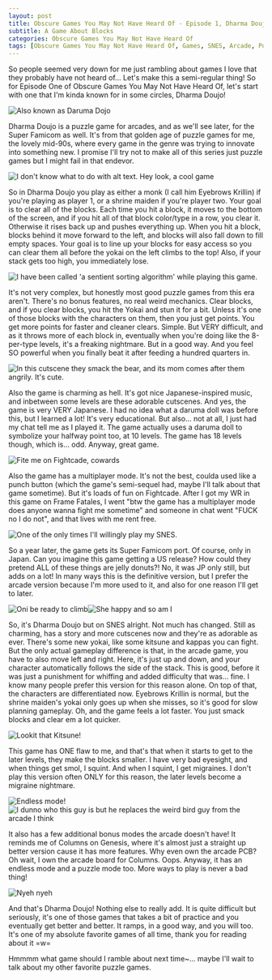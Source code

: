 ```yaml
---
layout: post
title: Obscure Games You May Not Have Heard Of - Episode 1, Dharma Doujo
subtitle: A Game About Blocks
categories: Obscure Games You May Not Have Heard Of
tags: [Obscure Games You May Not Have Heard Of, Games, SNES, Arcade, Puzzle Games, Dharma Doujo]
---
```




So people seemed very down for me just rambling about games I love that they probably have not heard of... Let's make this a semi-regular thing! So for Episode One of Obscure Games You May Not Have Heard Of, let's start with one that I'm kinda known for in some circles, Dharma Doujo!


<img src="https://i.imgur.com/h5yfTo4.png" alt="Also known as Daruma Dojo">

Dharma Doujo is a puzzle game for arcades, and as we'll see later, for the Super Famicom as well. It's from that golden age of puzzle games for me, the lovely mid-90s, where every game in the genre was trying to innovate into something new. I promise I'll try not to make all of this series just puzzle games but I might fail in that endevor.


<img src="https://i.imgur.com/Q6aPtJp.png" alt="I don't know what to do with alt text. Hey look, a cool game">

So in Dharma Doujo you play as either a monk (I call him Eyebrows Krillin) if you're playing as player 1, or a shrine maiden if you're player two. Your goal is to clear all of the blocks. Each time you hit a block, it moves to the bottom of the screen, and if you hit all of that block color/type in a row, you clear it. Otherwise it rises back up and pushes everything up. When you hit a block, blocks behind it move forward to the left, and blocks will also fall down to fill empty spaces. Your goal is to line up your blocks for easy access so you can clear them all before the yokai on the left climbs to the top! Also, if your stack gets too high, you immediately lose.

<img src="https://i.imgur.com/oFnawYF.png" alt="I have been called 'a sentient sorting algorithm' while playing this game.">

It's not very complex, but honestly most good puzzle games from this era aren't. There's no bonus features, no real weird mechanics. Clear blocks, and if you clear blocks, you hit the Yokai and stun it for a bit. Unless it's one of those blocks with the characters on them, then you just get points. You get more points for faster and cleaner clears. Simple. But VERY difficult, and as it throws more of each block in, eventually when you're doing like the 8-per-type levels, it's a freaking nightmare. But in a good way. And you feel SO powerful when you finally beat it after feeding a hundred quarters in.

<img src="https://i.imgur.com/Yh3rmb2.png" alt="In this cutscene they smack the bear, and its mom comes after them angrily. It's cute.">

Also the game is charming as hell. It's got nice Japanese-inspired music, and inbetween some levels are these adorable cutscenes. And yes, the game is very VERY Japanese. I had no idea what a daruma doll was before this, but I learned a lot! It's very educational. But also... not at all, I just had my chat tell me as I played it. The game actually uses a daruma doll to symbolize your halfway point too, at 10 levels. The game has 18 levels though, which is... odd. Anyway, great game.

<img src="https://i.imgur.com/9RC3Z4l.png" alt="Fite me on Fightcade, cowards">

Also the game has a multiplayer mode. It's not the best, coulda used like a punch button (which the game's semi-sequel had, maybe I'll talk about that game sometime). But it's loads of fun on Fightcade. After I got my WR in this game on Frame Fatales, I went "btw the game has a multiplayer mode does anyone wanna fight me sometime" and someone in chat went "FUCK no I do not", and that lives with me rent free.

<img src="https://i.imgur.com/adh7KcR.png" alt="One of the only times I'll willingly play my SNES.">

So a year later, the game gets its Super Famicom port. Of course, only in Japan. Can you imagine this game getting a US release? How could they pretend ALL of these things are jelly donuts?! No, it was JP only still, but adds on a lot! In many ways this is the definitive version, but I prefer the arcade version because I'm more used to it, and also for one reason I'll get to later.

<img src="https://i.imgur.com/tCprdbp.png" alt="Oni be ready to climb"><img src="https://i.imgur.com/EOeVFra.png" alt="She happy and so am I">

So, it's Dharma Doujo but on SNES alright. Not much has changed. Still as charming, has a story and more cutscenes now and they're as adorable as ever. There's some new yokai, like some kitsune and kappas you can fight. But the only actual gameplay difference is that, in the arcade game, you have to also move left and right. Here, it's just up and down, and your character automatically follows the side of the stack. This is good, before it was just a punishment for whiffing and added difficulty that was... fine. I know many people prefer this version for this reason alone. On top of that, the characters are differentiated now. Eyebrows Krillin is normal, but the shrine maiden's yokai only goes up when she misses, so it's good for slow planning gameplay. Oh, and the game feels a lot faster. You just smack blocks and clear em a lot quicker.

<img src="https://i.imgur.com/yDylGQN.png" alt="Lookit that Kitsune!">

This game has ONE flaw to me, and that's that when it starts to get to the later levels, they make the blocks smaller. I have very bad eyesight, and when things get smol, I squint. And when I squint, I get migraines. I don't play this version often ONLY for this reason, the later levels become a migraine nightmare.

<img src="https://i.imgur.com/t9wcf3z.png" alt="Endless mode!">
<img src="https://i.imgur.com/KrTbTJN.png" alt="I dunno who this guy is but he replaces the weird bird guy from the arcade I think">

It also has a few additional bonus modes the arcade doesn't have! It reminds me of Columns on Genesis, where it's almost just a straight up better version cause it has more features. Why even own the arcade PCB? Oh wait, I own the arcade board for Columns. Oops. Anyway, it has an endless mode and a puzzle mode too. More ways to play is never a bad thing!

<img src="https://i.imgur.com/K5cQPaT.png" alt="Nyeh nyeh">

And that's Dharma Doujo! Nothing else to really add. It is quite difficult but seriously, it's one of those games that takes a bit of practice and you eventually get better and better. It ramps, in a good way, and you will too. It's one of my absolute favorite games of all time, thank you for reading about it =w=

Hmmmm what game should I ramble about next time~... maybe I'll wait to talk about my other favorite puzzle games.
